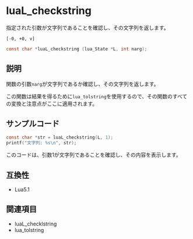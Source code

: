 # luaL_checkstring

指定された引数が文字列であることを確認し、その文字列を返します。

`[-0, +0, v]`

```c
const char *luaL_checkstring (lua_State *L, int narg);
```

## 説明

関数の引数`narg`が文字列であるか確認し、その文字列を返します。

この関数は結果を得るために`lua_tolstring`を使用するので、その関数のすべての変換と注意点がここに適用されます。

## サンプルコード

```c
const char *str = luaL_checkstring(L, 1);
printf("文字列: %s\n", str);
```

このコードは、引数1が文字列であることを確認し、その内容を表示します。

## 互換性

- Lua5.1

## 関連項目

- luaL_checklstring
- lua_tolstring